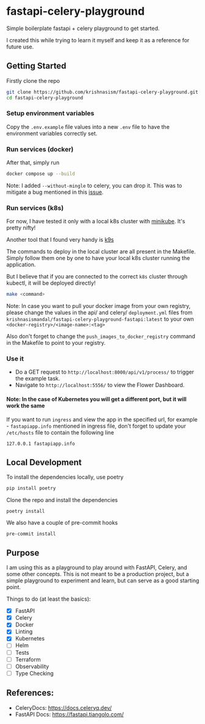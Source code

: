 # fastapi-celery-playground
Simple boilerplate fastapi + celery playground to get started.

I created this while trying to learn it myself and keep it as a reference for future use.

## Getting Started
Firstly clone the repo
```bash
git clone https://github.com/krishnasism/fastapi-celery-playground.git
cd fastapi-celery-playground
```

### Setup environment variables
Copy the `.env.example` file values into a new `.env` file to have the environment variables correctly set.

### Run services (docker)
After that, simply run

```bash
docker compose up --build
```

Note: I added `--without-mingle` to celery, you can drop it. This was to mitigate a bug mentioned in this [issue](https://github.com/celery/celery/discussions/7276).

### Run services (k8s)

For now, I have tested it only with a local k8s cluster with [minikube](https://minikube.sigs.k8s.io/docs/start/). It's pretty nifty!

Another tool that I found very handy is [k9s](https://k9scli.io/)

The commands to deploy in the local cluster are all present in the Makefile. Simply follow them one by one to have your local k8s cluster running the application.

But I believe that if you are connected to the correct `k8s` cluster through kubectl, it will be deployed directly!


```bash
make <command>
```

Note: In case you want to pull your docker image from your own registry, please change the values in the api/ and celery/ `deployment.yml` files from `krishnasismandal/fastapi-celery-playground-fastapi:latest` to your own `<docker-registry>/<image-name>:<tag>`

Also don't forget to change the `push_images_to_docker_registry` command in the Makefile to point to your registry.

### Use it
- Do a GET request to `http://localhost:8000/api/v1/process/` to trigger the example task.
- Navigate to `http://localhost:5556/` to view the Flower Dashboard.

#### Note: In the case of Kubernetes you will get a different port, but it will work the same

If you want to run `ingress` and view the app in the specified url, for example - `fastapiapp.info` mentioned in ingress file, don't forget to update your `/etc/hosts` file to contain the following line

```
127.0.0.1 fastapiapp.info
```

## Local Development
To install the dependencies locally, use poetry
```bash
pip install poetry
```
Clone the repo and install the dependencies
```
poetry install
```

We also have a couple of pre-commit hooks
```
pre-commit install
```

## Purpose

I am using this as a playground to play around with FastAPI, Celery, and some other concepts. This is not meant to be a production project, but a simple playground to experiment and learn, but can serve as a good starting point.

Things to do (at least the basics):

- [x] FastAPI
- [x] Celery
- [x] Docker
- [x] Linting
- [x] Kubernetes
- [ ] Helm
- [ ] Tests
- [ ] Terraform
- [ ] Observability
- [ ] Type Checking

## References:
- CeleryDocs: https://docs.celeryq.dev/
- FastAPI Docs: https://fastapi.tiangolo.com/
